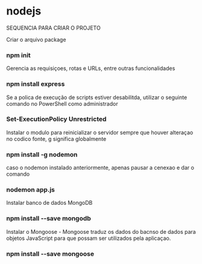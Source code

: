 # nodejs
SEQUENCIA PARA CRIAR O PROJETO

Criar o arquivo package
### npm init

Gerencia as requisiçoes, rotas e URLs, entre outras funcionalidades
### npm install express

Se a polica de execução de scripts estiver desabilitda, utilizar o seguinte comando no PowerShell como administrador 
### Set-ExecutionPolicy Unrestricted 

Instalar o modulo para reinicializar o servidor sempre que houver alteraçao no codico fonte, g significa globalmente 
### npm install -g nodemon

caso o nodemon instalado anteriormente, apenas pausar a cenexao e dar o comando
### nodemon app.js

Instalar banco de dados MongoDB
### npm install --save mongodb

Instalar o Mongoose - Mongoose traduz os dados do bacnso de dados para objetos JavaScript para que possam ser utilizados pela aplicaçao.
### npm install --save mongoose
